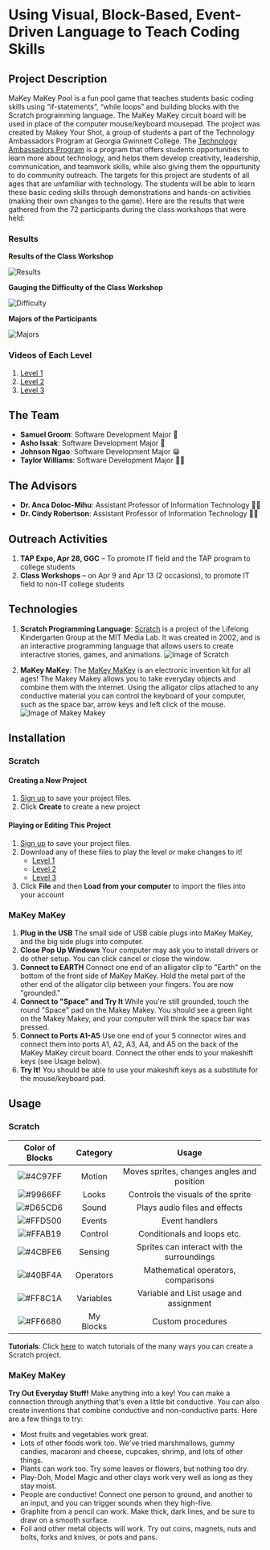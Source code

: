 # Using Visual, Block-Based, Event-Driven Language to Teach Coding Skills

## Project Description

MaKey MaKey Pool is a fun pool game that teaches students basic coding skills using “if-statements”, “while loops” and building blocks with the Scratch programming language. The MaKey MaKey circuit board will be used in place of the computer mouse/keyboard mousepad. The project was created by Makey Your Shot, a group of students a part of the Technology Ambassadors Program at Georgia Gwinnett College. The [Technology Ambassadors Program](https://www.ggc.edu/academics/schools/school-of-science-and-technology/research-internships-service-learning/technology-ambassador-program/) is a program that offers students opportunities to learn more about technology, and helps them develop creativity, leadership, communication, and teamwork skills, while also giving them the oppurtunity to do community outreach. The targets for this project are students of all ages that are unfamiliar with technology. The students will be able to learn these basic coding skills through demonstrations and hands-on activities (making their own changes to the game). Here are the results that were gathered from the 72 participants during the class workshops that were held:

### Results

**Results of the Class Workshop**

![Results](Photos/Results.png)

**Gauging the Difficulty of the Class Workshop**

![Difficulty](Photos/Difficulty.png)

**Majors of the Participants**

![Majors](Photos/Majors.png)

### Videos of Each Level

1. [Level 1](Videos/Level_1.mkv)
2. [Level 2](Videos/Level_2.mkv)
3. [Level 3](Videos/Level_3.mkv)

## The Team

- **Samuel Groom**: Software Development Major :pizza:
- **Asho Issak**: Software Development Major :woman_with_headscarf:
- **Johnson Ngao**: Software Development Major :grin:
- **Taylor Williams**: Software Development Major :woman_technologist:

## The Advisors

- **Dr. Anca Doloc-Mihu**: Assistant Professor of Information Technology :woman_teacher:
- **Dr. Cindy Robertson**: Assistant Professor of Information Technology :woman_teacher:

## Outreach Activities

1. **TAP Expo, Apr 28, GGC** – To promote IT field and the TAP program to college students
2. **Class Workshops** – on Apr 9 and Apr 13 (2 occasions), to promote IT field to non-IT college students

## Technologies

1. **Scratch Programming Language**: [Scratch](https://scratch.mit.edu/) is a project of the Lifelong Kindergarten Group at the MIT Media Lab. It was created in 2002, and is an interactive programming language that allows users to create interactive stories, games, and animations.
![Image of Scratch](Photos/scratch.jpg)

2. **MaKey MaKey**: The [MaKey MaKey](https://makeymakey.com/) is an electronic invention kit for all ages! The Makey Makey allows you to take everyday objects and combine them with the internet. Using the alligator clips attached to any conductive material you can control the keyboard of your computer, such as the space bar, arrow keys and left click of the mouse.
![Image of Makey Makey](Photos/makey_makey.jpg)

## Installation

### Scratch
#### Creating a New Project
1. [Sign up](https://scratch.mit.edu/join) to save your project files.
2. Click **Create** to create a new project

#### Playing or Editing This Project
1. [Sign up](https://scratch.mit.edu/join) to save your project files.
2. Download any of these files to play the level or make changes to it!
	* [Level 1](Game_Files/TAP_Pool_Level_1.sb3)
	* [Level 2](Game_Files/TAP_Pool_Level_2.sb3)
 	* [Level 3](Game_Files/TAP_Pool_Level_3.sb3)
3. Click **File** and then **Load from your computer** to import the files into your account
  

### MaKey MaKey

1. **Plug in the USB** The small side of USB cable plugs into MaKey MaKey, and the big side plugs into computer.
2. **Close Pop Up Windows** Your computer may ask you to install drivers or do other setup. You can click cancel or close the window.
3. **Connect to EARTH** Connect one end of an alligator clip to "Earth" on the bottom of the front side of MaKey MaKey. Hold the metal part of the other end of the alligator clip between your fingers. You are now "grounded." 
4. **Connect to "Space" and Try It** While you're still grounded, touch the round "Space" pad on the Makey Makey. You should see a green light on the Makey Makey, and your computer will think the space bar was pressed.
5. **Connect to Ports A1-A5** Use one end of your 5 connector wires and connect them into ports A1, A2, A3, A4, and A5 on the back of the MaKey MaKey circuit board. Connect the other ends to your makeshift keys (see Usage below).
6. **Try It!** You should be able to use your makeshift keys as a substitute for the mouse/keyboard pad. 

## Usage

### Scratch

| Color of Blocks         | Category      | Usage  |
|:-------------:|:-------------:|:-----:|
| ![#4C97FF](https://via.placeholder.com/15/4C97FF/000000?text=+) | Motion | Moves sprites, changes angles and position |
| ![#9966FF](https://via.placeholder.com/15/9966FF/000000?text=+) | Looks | Controls the visuals of the sprite |
| ![#D65CD6](https://via.placeholder.com/15/D65CD6/000000?text=+) | Sound | Plays audio files and effects |
| ![#FFD500](https://via.placeholder.com/15/FFD500/000000?text=+) | Events | Event handlers |
| ![#FFAB19](https://via.placeholder.com/15/FFAB19/000000?text=+) | Control | Conditionals and loops etc. |
| ![#4CBFE6](https://via.placeholder.com/15/4CBFE6/000000?text=+) | Sensing | Sprites can interact with the surroundings |
| ![#40BF4A](https://via.placeholder.com/15/40BF4A/000000?text=+) | Operators | Mathematical operators, comparisons |
| ![#FF8C1A](https://via.placeholder.com/15/FF8C1A/000000?text=+) | Variables | Variable and List usage and assignment |
| ![#FF6680](https://via.placeholder.com/15/FF6680/000000?text=+) | My Blocks | Custom procedures |

**Tutorials**: Click [here](https://scratch.mit.edu/ideas) to watch tutorials of the many ways you can create a Scratch project.

### MaKey MaKey

**Try Out Everyday Stuff!** Make anything into a key! You can make a connection through anything that's even a little bit conductive. You can also create inventions that combine conductive and non-conductive parts. Here are a few things to try:
- Most fruits and vegetables work great.
- Lots of other foods work too. We've tried marshmallows, gummy candies, macaroni and cheese, cupcakes, shrimp, and lots of other things.
- Plants can work too. Try some leaves or flowers, but nothing too dry.
- Play-Doh, Model Magic and other clays work very well as long as they stay moist.
- People are conductive! Connect one person to ground, and another to an input, and you can trigger sounds when they high-five.
- Graphite from a pencil can work. Make thick, dark lines, and be sure to draw on a smooth surface.
- Foil and other metal objects will work. Try out coins, magnets, nuts and bolts, forks and knives, or pots and pans.

